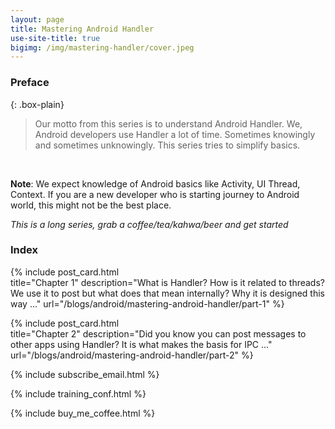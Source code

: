 ```yaml
---
layout: page
title: Mastering Android Handler
use-site-title: true
bigimg: /img/mastering-handler/cover.jpeg
---
```


### Preface 

{: .box-plain}
>Our motto from this series is to understand Android Handler. We, Android developers use Handler a lot of time. Sometimes knowingly and sometimes unknowingly. This series tries to simplify basics.
<br/>

**Note**: We expect knowledge of Android basics like Activity, UI Thread, Context. If you are a new developer who is starting journey to Android world, this might not be the best place.

*This is a long series, grab a coffee/tea/kahwa/beer and get started*

### Index

{% include post_card.html 	
title="Chapter 1" 
description="What is Handler? How is it related to threads? We use it to post but what does that mean internally? Why it is designed this way ..."
url="/blogs/android/mastering-android-handler/part-1"
%}

{% include post_card.html 	
title="Chapter 2" 
description="Did you know you can post messages to other apps using Handler? It is what makes the basis for IPC ..."
url="/blogs/android/mastering-android-handler/part-2"
%}


{% include subscribe_email.html %}

{% include training_conf.html %}

{% include buy_me_coffee.html %}